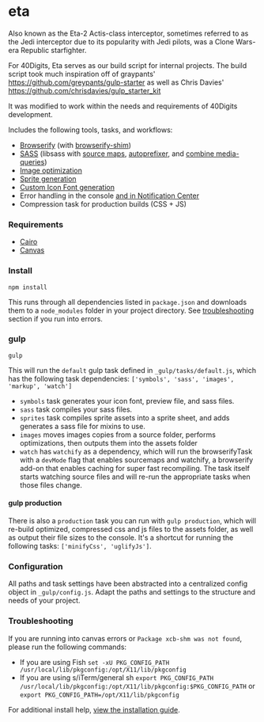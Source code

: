 # eta

Also known as the Eta-2 Actis-class interceptor, sometimes referred to as the Jedi interceptor due to its popularity with Jedi pilots, was a Clone Wars-era Republic starfighter.

For 40Digits, Eta serves as our build script for internal projects. The build script took much inspiration off of graypants' https://github.com/greypants/gulp-starter as well as Chris Davies' https://github.com/chrisdavies/gulp_starter_kit

It was modified to work within the needs and requirements of 40Digits development.

Includes the following tools, tasks, and workflows:

- [Browserify](http://browserify.org/) (with [browserify-shim](https://github.com/thlorenz/browserify-shim))
- [SASS](http://sass-lang.com/) (libsass with [source maps](https://github.com/sindresorhus/gulp-ruby-sass#sourcemap), [autoprefixer](https://github.com/sindresorhus/gulp-autoprefixer), and [combine media-queries](https://www.npmjs.com/package/gulp-combine-mq))
- [Image optimization](https://www.npmjs.com/package/gulp-imagemin)
- [Sprite generation](https://www.npmjs.com/package/css-sprite)
- [Custom Icon Font generation](https://www.npmjs.com/package/gulp-iconfont)
- Error handling in the console [and in Notification Center](https://github.com/mikaelbr/gulp-notify)
- Compression task for production builds (CSS + JS)

### Requirements

- [Cairo](https://github.com/Automattic/node-canvas/wiki/installation---osx)
- [Canvas](https://github.com/Automattic/node-canvas/wiki/installation---osx)

### Install
```
npm install
```
This runs through all dependencies listed in `package.json` and downloads them to a `node_modules` folder in your project directory. See [troubleshooting](https://github.com/40Digits/eta#troubleshooting) section if you run into errors.

### gulp

```
gulp
```

This will run the `default` gulp task defined in `_gulp/tasks/default.js`, which has the following task dependencies: `['symbols', 'sass', 'images', 'markup', 'watch']`
- `symbols` task generates your icon font, preview file, and sass files.
- `sass` task compiles your sass files.
- `sprites` task compiles sprite assets into a sprite sheet, and adds generates a sass file for mixins to use.
- `images` moves images copies from a source folder, performs optimizations, then outputs them into the assets folder
- `watch` has `watchify` as a dependency, which will run the browserifyTask with a `devMode` flag that enables sourcemaps and watchify, a browserify add-on that enables caching for super fast recompiling. The task itself starts watching source files and will re-run the appropriate tasks when those files change.


#### gulp production

There is also a `production` task you can run with `gulp production`, which will re-build optimized, compressed css and js files to the assets folder, as well as output their file sizes to the console. It's a shortcut for running the following tasks: `['minifyCss', 'uglifyJs']`.


### Configuration
All paths and task settings have been abstracted into a centralized config object in `_gulp/config.js`. Adapt the paths and settings to the structure and needs of your project.


### Troubleshooting
If you are running into canvas errors or `Package xcb-shm was not found`, please run the following commands:
- If you are using Fish `set -xU PKG_CONFIG_PATH /usr/local/lib/pkgconfig:/opt/X11/lib/pkgconfig`
- If you are using s/iTerm/general sh `export PKG_CONFIG_PATH /usr/local/lib/pkgconfig:/opt/X11/lib/pkgconfig:$PKG_CONFIG_PATH` or `export PKG_CONFIG_PATH=/opt/X11/lib/pkgconfig`

For additional install help, [view the installation guide](https://github.com/Automattic/node-canvas/wiki/installation---osx).
